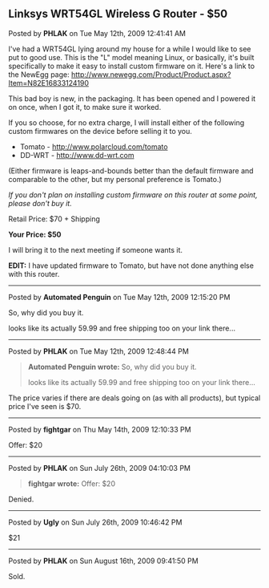 ## Linksys WRT54GL Wireless G Router - $50
Posted by **PHLAK** on Tue May 12th, 2009 12:41:41 AM

I've had a WRT54GL lying around my house for a while I would like to see put to
good use.  This is the "L" model meaning Linux, or basically, it's built
specifically to make it easy to install custom firmware on it.  Here's a link to
the NewEgg page:
<http://www.newegg.com/Product/Product.aspx?Item=N82E16833124190>

This bad boy is new, in the packaging.  It has been opened and I powered it on
once, when I got it, to make sure it worked.

If you so choose, for no extra charge, I will install either of the following
custom firmwares on the device before selling it to you.

  * Tomato - <http://www.polarcloud.com/tomato>
  * DD-WRT - <http://www.dd-wrt.com>

(Either firmware is leaps-and-bounds better than the default firmware and
comparable to the other, but my personal preference is Tomato.)

_If you don't plan on installing custom firmware on this router at some point,
please don't buy it._

Retail Price: $70 + Shipping

**Your Price: $50**

I will bring it to the next meeting if someone wants it.

**EDIT:** I have updated firmware to Tomato, but have not done anything else
with this router.

--------------------------------------------------------------------------------

Posted by **Automated Penguin** on Tue May 12th, 2009 12:15:20 PM

So, why did you buy it.

looks like its actually 59.99 and free shipping too on your link there...

--------------------------------------------------------------------------------

Posted by **PHLAK** on Tue May 12th, 2009 12:48:44 PM

> **Automated Penguin wrote:**
> So, why did you buy it.
>
> looks like its actually 59.99 and free shipping too on your link there...

The price varies if there are deals going on (as with all products), but typical
price I've seen is $70.

--------------------------------------------------------------------------------

Posted by **fightgar** on Thu May 14th, 2009 12:10:33 PM

Offer: $20

--------------------------------------------------------------------------------

Posted by **PHLAK** on Sun July 26th, 2009 04:10:03 PM

> **fightgar wrote:**
> Offer: $20

Denied.

--------------------------------------------------------------------------------

Posted by **Ugly** on Sun July 26th, 2009 10:46:42 PM

$21

--------------------------------------------------------------------------------

Posted by **PHLAK** on Sun August 16th, 2009 09:41:50 PM

Sold.
